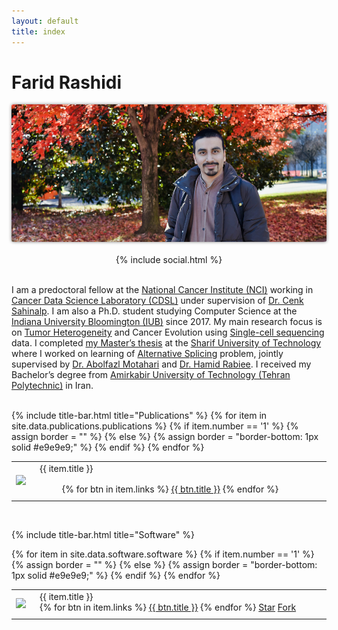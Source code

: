 ```yaml
---
layout: default
title: index
---
```


<h1 class="site-title" style="text-align: left"><strong>Farid</strong> Rashidi</h1>

<center>
<img draggable="false" style="margin:0px 10px 0px 0px; border-radius: 1%; box-shadow:0 0 5px #828282;" src="/images/me.jpg" height ="220px" alt="Farid Rashidi"/>
<br><br>
{% include social.html %}
</center>
<br/>


I am a predoctoral fellow at the [National Cancer Institute (NCI)](https://www.cancer.gov) working in [Cancer Data Science Laboratory (CDSL)](https://ccr.cancer.gov/cancer-data-science-laboratory) under supervision of [Dr. Cenk Sahinalp](https://algo-cancer.github.io). I am also a Ph.D. student studying Computer Science at the [Indiana University Bloomington (IUB)](https://www.indiana.edu) since 2017. My main research focus is on [Tumor Heterogeneity](https://en.wikipedia.org/wiki/Tumour_heterogeneity) and Cancer Evolution using [Single-cell sequencing](https://en.wikipedia.org/wiki/Single_cell_sequencing) data. I completed [my Master’s thesis](http://library.sharif.ir/parvan/resource/444343/یادگیری-پیرایش-دگرسان-از-داده-های-توالی-یابی-آر--ان--ای/&from=search&&query=alternative%20splicing&count=20&execute=true) at the [Sharif University of Technology](http://www.en.sharif.edu) where I worked on learning of [Alternative Splicing](https://en.wikipedia.org/wiki/Alternative_splicing) problem, jointly supervised by [Dr. Abolfazl Motahari](http://sharif.edu/~motahari/) and [Dr. Hamid Rabiee](http://sharif.edu/~rabiee/). I received my Bachelor’s degree from [Amirkabir University of Technology (Tehran Polytechnic)](https://aut.ac.ir/en) in Iran.


<br/>
{% include title-bar.html title="Publications" %}
<table style="width: 100%;">
  <tbody>
    {% for item in site.data.publications.publications %}
      {% if item.number == '1' %}
        {% assign border = "" %}
      {% else %}
        {% assign border = "border-bottom: 1px solid #e9e9e9;" %}
      {% endif %}
      <tr>
        <td style="vertical-align:middle; {{ border }}">
          <a href="https://pubmed.ncbi.nlm.nih.gov/{{ item.pubmed }}"><img draggable="false" src="/images/{{ item.cover }}" style="max-height:100px; max-width:135px; border-radius: 3%;"></a>
        </td>
        <td style="width:100%; vertical-align:middle; padding-left:15px; padding-bottom:10px; {{ border }}">
          <p style="margin: 0">{{ item.title }}</p>
          <div class="altmetric-embed" data-badge-type="donut" data-doi="{{ item.doi }}" style="display:inline-block; width:30px; height:30px; margin-right:2px"></div>
          {% for btn in item.links %}
            <a class="btn" href="{{ btn.url }}">{{ btn.title }}</a>
          {% endfor %}
        </td>
      </tr>
    {% endfor %}
  </tbody>
</table>
<br/>


{% include title-bar.html title="Software" %}
<table style="width: 100%;">
  <tbody>
    {% for item in site.data.software.software %}
      {% if item.number == '1' %}
        {% assign border = "" %}
      {% else %}
        {% assign border = "border-bottom: 1px solid #e9e9e9;" %}
      {% endif %}
      <tr>
        <td style="text-align:center; {{ border }}">
          <a href="{{ item.url }}"><img draggable="false" src="/images/{{ item.cover }}" style="max-height:100px; max-width:135px; border-radius: 3%;"></a>
        </td>
        <td style="width:100%; vertical-align:middle; padding-left:15px; padding-bottom:10px; {{ border }}">
          <p style="margin: 0">{{ item.title }}</p>
          {% for btn in item.links %}
            <a class="btn" href="{{ btn.url }}">{{ btn.title }}</a>
          {% endfor %}
          <a class="github-button" href="https://github.com/{{ item.id }}" data-show-count="true" aria-label="Star {{ item.id }} on GitHub">Star</a> <a class="github-button" href="https://github.com/{{ item.id }}/fork" data-show-count="true" aria-label="Fork {{ item.id }} on GitHub">Fork</a>
        </td>
      </tr>
    {% endfor %}
  </tbody>
</table>
<br/><br/>
